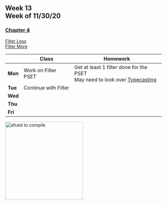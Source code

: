 <meta http-equiv="refresh" content="300"/>

## Week 13<br>Week of 11/30/20

### [Chapter 4](/ap/curriculum/4)  
[Filter Less](https://cs50.harvard.edu/ap/2021/curriculum/x/psets/4/filter/less/)  
[Filter More](https://cs50.harvard.edu/ap/2021/curriculum/x/psets/4/filter/more/)

  |       |Class                  |Homework   |
  |-------|---------              |---------  |
  |**Mon**|Work on Filter PSET |Get at least 1 filter done for the PSET<br>May need to look over [Typecasting](ap/assets/pdfs/typecasting.pdf) |
  |**Tue**|Continue with Filter | |
  |**Wed**| | |
  |**Thu**| | |
  |**Fri**| | |
  
<img src="https://www.digitaltechnologylabs.com/wp-content/uploads/2019/06/11.png" alt="afraid to compile" height="250">

